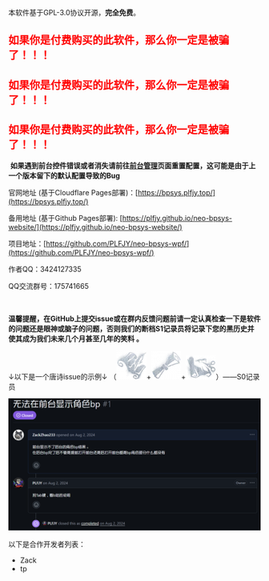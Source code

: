 本软件基于GPL-3.0协议开源，**完全免费**。

## <font color=red>如果你是付费购买的此软件，那么你一定是被骗了！！！</font>
## <font color=red>如果你是付费购买的此软件，那么你一定是被骗了！！！</font>
## <font color=red>如果你是付费购买的此软件，那么你一定是被骗了！！！</font>
‍
**如果遇到前台控件错误或者消失请前往[前台管理](前台管理.md)页面重置配置，这可能是由于上一个版本留下的默认配置导致的Bug**

官网地址 (基于Cloudflare Pages部署)：[https://bpsys.plfjy.top/](https://bpsys.plfjy.top/)

备用地址 (基于Github Pages部署): [https://plfjy.github.io/neo-bpsys-website/](https://plfjy.github.io/neo-bpsys-website/)

项目地址：[https://github.com/PLFJY/neo-bpsys-wpf/](https://github.com/PLFJY/neo-bpsys-wpf/)

作者QQ：3424127335

QQ交流群号：175741665

‍

**温馨提醒，在GitHub上提交issue或在群内反馈问题前请一定认真检查一下是软件的问题还是眼神或脑子的问题，否则我们的断档S1记录员将记录下您的黑历史并使其成为我们未来几个月甚至几年的笑料 。**

↓以下是一个唐诗issue的示例↓   （![超模记录|35](images/记录.png)+![超模宣读|35](images/宣读.png)+![超模采信|35](images/采信.png)）——S0记录员

![](images/宣读唐诗issue.png)



以下是合作开发者列表：

- Zack 
- tp

